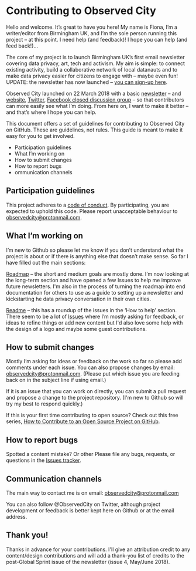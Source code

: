 # Contributing to Observed City

Hello and welcome. It’s great to have you here! My name is Fiona, I’m a writer/editor from Birmingham UK, and I’m the sole person running this project – at this point. I need help (and feedback)! I hope you can help (and feed back!)…

The core of my project is to launch Birmingham UK’s first email newsletter covering data privacy, art, tech and activism. My aim is simple: to connect existing activity, build a collaborative network of local datanauts and to make data privacy easier for citizens to engage with – maybe even fun! UPDATE: the newsletter has now launched – [you can sign-up here](https://tinyletter.com/ObservedCity/).

Observed City launched on 22 March 2018 with a basic [newsletter](https://tinyletter.com/ObservedCity/) – and [website](http://observed.city), [Twitter](https://twitter.com/ObservedCity), [Facebook closed discussion group](https://www.facebook.com/groups/observedcity/) – so that contributors can more easily see what I’m doing. From here on, I want to make it better – and that’s where I hope you can help.

This document offers a set of guidelines for contributing to Observed City on GitHub. These are guidelines, not rules. This guide is meant to make it easy for you to get involved.

* Participation guidelines
* What I’m working on
* How to submit changes
* How to report bugs
* ommunication channels

## Participation guidelines

This project adheres to a [code of conduct](https://github.com/fionacu/kickstart-the-city/blob/master/CODE_OF_CONDUCT.md). By participating, you are expected to uphold this code. Please report unacceptable behaviour to observedcity@protonmail.com.

## What I’m working on

I’m new to Github so please let me know if you don’t understand what the project is about or if there is anything else that doesn’t make sense. So far I have filled out the main sections: 

[Roadmap](https://github.com/fionacu/kickstart-the-city/blob/master/Roadmap.md) – the short and medium goals are mostly done. I’m now looking at the long-term section and have opened a few Issues to help me improve future newsletters. I'm also in the process of turning the roadmap into end documentation for others to use as a guide to setting up a newsletter and kickstarting he data privacy conversation in their own cities.

[Readme](https://github.com/fionacu/kickstart-the-city/blob/master/README.md) – this has a roundup of the issues in the ‘How to help’ section. There seem to be a lot of [Issues](https://github.com/fionacu/kickstart-the-city/issues) where I’m mostly asking for feedback, or ideas to refine things or add new content but I'd also love some help with the design of a logo and maybe some guest contributions.

## How to submit changes

Mostly I’m asking for ideas or feedback on the work so far so please add comments under each issue. You can also propose changes by email: observedcity@protonmail.com. (Please put which issue you are feeding back on in the subject line if using email.)

If it is an issue that you can work on directly, you can submit a pull request and propose a change to the project repository. (I'm new to Github so will try my best to respond quickly.)

If this is your first time contributing to open source? Check out this free series, [How to Contribute to an Open Source Project on GitHub](https://egghead.io/series/how-to-contribute-to-an-open-source-project-on-github).

## How to report bugs
Spotted a content mistake? Or other Please file any bugs, requests, or questions in the [Issues tracker](https://github.com/fionacu/kickstart-the-city/issues). 

## Communication channels

The main way to contact me is on email: observedcity@protonmail.com

You can also follow @ObservedCity on Twitter, although project development or feedback is better kept here on Github or at the email address. 

## Thank you!

Thanks in advance for your contributions. I'll give an attribution credit to any content/design contributions and will add a thank-you list of credits to the post-Global Sprint issue of the newsletter (issue 4, May/June 2018). 
